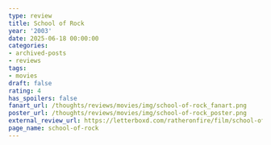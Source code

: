 ```yaml
---
type: review
title: School of Rock
year: '2003'
date: 2025-06-18 00:00:00
categories:
- archived-posts
- reviews
tags:
- movies
draft: false
rating: 4
has_spoilers: false
fanart_url: /thoughts/reviews/movies/img/school-of-rock_fanart.png
poster_url: /thoughts/reviews/movies/img/school-of-rock_poster.png
external_review_url: https://letterboxd.com/ratheronfire/film/school-of-rock/
page_name: school-of-rock
---
```


